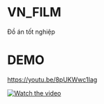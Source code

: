 # VN_FILM
Đồ án tốt nghiệp

# DEMO
https://youtu.be/8pUKWwc1Iag

[![Watch the video](http://i3.ytimg.com/vi/8pUKWwc1Iag/maxresdefault.jpg)](https://youtu.be/8pUKWwc1Iag)
